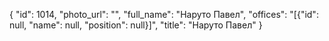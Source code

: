 {
    "id": 1014,
    "photo_url": "",
    "full_name": "Наруто Павел",
    "offices": "[{\"id\": null, \"name\": null, \"position\": null}]",
    "title": "Наруто Павел"
}